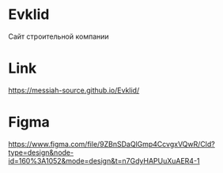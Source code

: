 # Evklid
Сайт строительной компании

# Link
https://messiah-source.github.io/Evklid/

# Figma
https://www.figma.com/file/9ZBnSDaQlGmp4CcvgxVQwR/Cld?type=design&node-id=160%3A1052&mode=design&t=n7GdyHAPUuXuAER4-1

